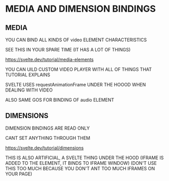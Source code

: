# MEDIA AND DIMENSION BINDINGS


## MEDIA

YOU CAN BIND ALL KINDS OF video ELEMENT CHARACTERISTICS

SEE THIS IN YOUR SPARE TIME (IT HAS A LOT OF THINGS)

<https://svelte.dev/tutorial/media-elements>

YOU CAN UILD CUSTOM VIDEO PLAYER WITH ALL OF THINGS THAT TUTORIAL EXPLAINS

SVELTE USES requestAnimationFrame UNDER THE HOOOD WHEN DEALING WITH VIDEO

ALSO SAME GOS FOR BINDING OF audio ELEMENT

## DIMENSIONS

DIMENSION BINDINGS ARE READ ONLY

CANT SET ANYTHING THROUGH THEM

<https://svelte.dev/tutorial/dimensions>

THIS IS ALSO ARTIFICIAL, A SVELTE THING UNDER THE HOOD (IFRAME IS ADDED TO THE ELEMENT, IT BINDS TO IFRAME WINDOW) (DON'T USE THIS TOO MUCH BECAUSE YOU DON'T ANT TOO MUCH IFRAMES ON YOUR PAGE)

